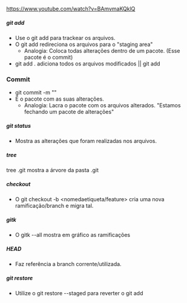 https://www.youtube.com/watch?v=BAmvmaKQklQ

##### git add 
  * Use o git add para trackear os arquivos. 
  * O git add redireciona os arquivos para o "staging area" 
    - Analogia: Coloca todas alterações dentro de um pacote. (Esse pacote é o commit)
  * git add . adiciona todos os arquivos modificados || git add <nomedoarquivo>

### Commit
  * git commit -m ""
  * É o pacote com as suas alterações. 
    - Analogia: Lacra o pacote com os arquivos alterados. "Estamos fechando um pacote de alterações"

##### git status 
  * Mostra as alterações que foram realizadas nos arquivos. 

##### tree 
  tree .git mostra a árvore da pasta .git

##### checkout 
  * O git checkout -b <nomedaetiqueta/feature> cria uma nova ramificação/branch e migra tal. 

##### gitk
  * O gitk --all mostra em gráfico as ramificações

##### HEAD
  * Faz referência a branch corrente/utilizada.

##### git restore
  * Utilize o git restore --staged <arquivo> para reverter o git add